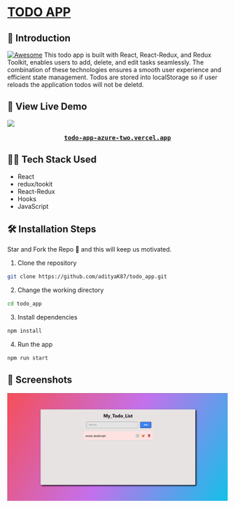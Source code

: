 # [TODO APP](https://todo-app-azure-two.vercel.app)

## 📌 Introduction

[![Awesome](https://awesome.re/badge.svg)](https://awesome.re)
This todo app is built with React, React-Redux, and Redux Toolkit, enables users to add, delete, and edit tasks seamlessly. The combination of these technologies ensures a smooth user experience and efficient state management. Todos are stored into localStorage so if user reloads the application todos will not be deletd.

## 🚀 View Live Demo

<img src="https://img.shields.io/badge/website-up-greene" />

<pre><center><a href="https://todo-app-azure-two.vercel.app" target="_blank"><b>todo-app-azure-two.vercel.app</b></a></center></pre>

## 👨‍💻 Tech Stack Used

-   React
-   redux/tookit
-   React-Redux
-   Hooks
-   JavaScript

## 🛠️ Installation Steps

Star and Fork the Repo 🌟 and this will keep us motivated.

1. Clone the repository

```bash
git clone https://github.com/adityaK87/todo_app.git
```

2. Change the working directory

```bash
cd todo_app
```

3. Install dependencies

```bash
npm install
```

4. Run the app

```bash
npm run start
```

## 📸 Screenshots

<img src="./src/assets/screenShot.png">
